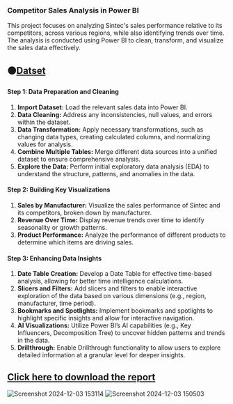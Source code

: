 ### Competitor Sales Analysis in Power BI

This project focuses on analyzing Sintec's sales performance relative to its competitors, across various regions, while also identifying trends over time. The analysis is conducted using Power BI to clean, transform, and visualize the sales data effectively.

##  🟠[Datset](https://github.com/harshachelluri/Competitor-Sales-Analysis-in-Power-BI/blob/main/DATASET.zip)


#### **Step 1: Data Preparation and Cleaning**
1. **Import Dataset:** Load the relevant sales data into Power BI.
2. **Data Cleaning:** Address any inconsistencies, null values, and errors within the dataset.
3. **Data Transformation:** Apply necessary transformations, such as changing data types, creating calculated columns, and normalizing values for analysis.
4. **Combine Multiple Tables:** Merge different data sources into a unified dataset to ensure comprehensive analysis.
5. **Explore the Data:** Perform initial exploratory data analysis (EDA) to understand the structure, patterns, and anomalies in the data.

#### **Step 2: Building Key Visualizations**
1. **Sales by Manufacturer:** Visualize the sales performance of Sintec and its competitors, broken down by manufacturer.
2. **Revenue Over Time:** Display revenue trends over time to identify seasonality or growth patterns.
3. **Product Performance:** Analyze the performance of different products to determine which items are driving sales.

#### **Step 3: Enhancing Data Insights**
1. **Date Table Creation:** Develop a Date Table for effective time-based analysis, allowing for better time intelligence calculations.
2. **Slicers and Filters:** Add slicers and filters to enable interactive exploration of the data based on various dimensions (e.g., region, manufacturer, time period).
3. **Bookmarks and Spotlights:** Implement bookmarks and spotlights to highlight specific insights and allow for interactive navigation.
4. **AI Visualizations:** Utilize Power BI’s AI capabilities (e.g., Key Influencers, Decomposition Tree) to uncover hidden patterns and trends in the data.
5. **Drillthrough:** Enable Drillthrough functionality to allow users to explore detailed information at a granular level for deeper insights.
## [Click here to download the report](https://github.com/harshachelluri/Competitor-Sales-Analysis-in-Power-BI/blob/main/Competitor%20Sales%20Insights%20Analysis.pbix)


![Screenshot 2024-12-03 153114](https://github.com/user-attachments/assets/95fd8cc3-2b14-4573-bfb1-e48bffdd1053)
![Screenshot 2024-12-03 150503](https://github.com/user-attachments/assets/b044ed4b-15f6-471b-b284-b6d57e53b9ba)
